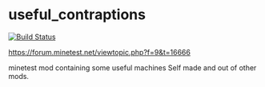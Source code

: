# useful_contraptions
[![Build Status](https://travis-ci.org/mpeterv/luacheck.png?branch=master)](https://travis-ci.org/mpeterv/luacheck)

https://forum.minetest.net/viewtopic.php?f=9&t=16666

minetest mod containing some useful machines
Self made and out of other mods.
